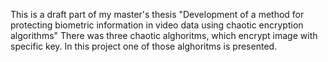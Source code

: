 This is a draft part of my master's thesis "Development of a method for protecting biometric information in video data using chaotic encryption algorithms"
There was three chaotic alghoritms, which encrypt image with specific key. 
In this project one of those alghoritms is presented.

